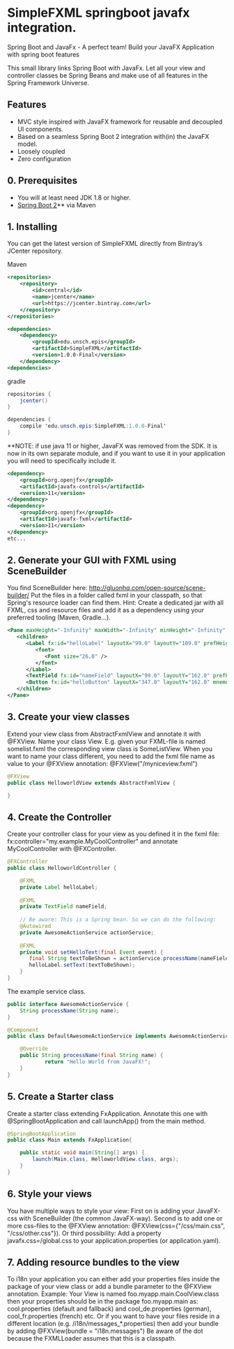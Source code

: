 
# SimpleFXML springboot javafx integration.

Spring Boot and JavaFx - A perfect team!
Build your JavaFX Application with spring boot features

This small library links Spring Boot with JavaFx. 
Let all your view and controller classes be Spring Beans and make use of all features in the Spring Framework Universe. 

## Features
- MVC style inspired with JavaFX framework for reusable and decoupled UI components.
- Based on a seamless Spring Boot 2 integration with(in) the JavaFX model.
- Loosely coupled
- Zero configuration

## 0. Prerequisites 
- You will at least need JDK 1.8 or higher.
- [Spring Boot 2](https://spring.io/projects/spring-boot)** via Maven
## 1. Installing
You can get the latest version of SimpleFXML directly from Bintray’s JCenter repository. 

Maven
```xml
<repositories>
    <repository>
        <id>central</id>
        <name>jcenter</name>
        <url>https://jcenter.bintray.com</url>
    </repository>
</repositories>

<dependencies>
    <dependency>
        <groupId>edu.unsch.epis</groupId>
        <artifactId>SimpleFXML</artifactId>
        <version>1.0.0-Final</version>	
    </dependency>
<dependencies>
```
gradle
```java
repositories {
    jcenter()
}

dependencies {
    compile 'edu.unsch.epis:SimpleFXML:1.0.0-Final'
}
```
**NOTE: if use java 11 or higher, JavaFX was removed from the SDK. It is now in its own separate module, and if you want to use it in your application you will need to specifically include it.
```xml
<dependency>
    <groupId>org.openjfx</groupId>
    <artifactId>javafx-controls</artifactId>
    <version>11</version>
</dependency>
<dependency>
    <groupId>org.openjfx</groupId>
    <artifactId>javafx-fxml</artifactId>
    <version>11</version>
</dependency>
etc...
```



## 2. Generate your GUI with FXML using SceneBuilder
You find SceneBuilder here: http://gluonhq.com/open-source/scene-builder/
Put the files in a folder called fxml in your classpath, so that Spring's resource loader can find them. Hint: Create a dedicated jar with all FXML, css and resource files and add it as a dependency using your preferred tooling (Maven, Gradle...).
```xml
<Pane maxHeight="-Infinity" maxWidth="-Infinity" minHeight="-Infinity" minWidth="-Infinity" prefHeight="400.0" prefWidth="600.0" xmlns="http://javafx.com/javafx/8.0.112" xmlns:fx="http://javafx.com/fxml/1" fx:controller="example.HelloworldController">
   <children>
      <Label fx:id="helloLabel" layoutX="99.0" layoutY="109.0" prefHeight="34.0" prefWidth="394.0" text="Hello World!">
         <font>
            <Font size="26.0" />
         </font>
      </Label>
      <TextField fx:id="nameField" layoutX="99.0" layoutY="162.0" prefHeight="26.0" prefWidth="234.0" />
      <Button fx:id="helloButton" layoutX="347.0" layoutY="162.0" mnemonicParsing="false" onAction="#setHelloText" text="Button" />
   </children>
</Pane>
```
## 3. Create your view classes
Extend your view class from AbstractFxmlView and annotate it with @FXView. Name your class <FXMLFile>View.
E.g. given your FXML-file is named somelist.fxml the corresponding view class is SomeListView. When you want to name your class different, you need to add the fxml file name as value to your @FXView annotation:
@FXView("/myniceview.fxml")
```java
@FXView
public class HelloworldView extends AbstractFxmlView {

}
```

## 4. Create the Controller
Create your controller class for your view as you defined it in the fxml file:
fx:controller="my.example.MyCoolController" and annotate MyCoolController with @FXController.
```java
@FXController
public class HelloworldController {

    @FXML
    private Label helloLabel;
  
    @FXML
    private TextField nameField;
    
    // Be aware: This is a Spring bean. So we can do the following:
    @Autowired
    private AwesomeActionService actionService;
    
    @FXML
    private void setHelloText(final Event event) {
       final String textToBeShown = actionService.processName(nameField.getText());
       helloLabel.setText(textToBeShown); 
    }
}
```
The example service class.
```java
public interface AwesomeActionService {
    String processName(String name);
}
```
```java
@Component
public class DefaultAwesomeActionService implements AwesomeActionService {

    @Override
    public String processName(final String name) {       
            return "Hello World from JavaFX!";        
    }
}
```

## 5. Create a Starter class
Create a starter class extending FxApplication. Annotate this one with @SpringBootApplication and call launchApp() from the main method. 
```java
@SpringBootApplication
public class Main extends FxApplication{

    public static void main(String[] args) {
        launch(Main.class, HelloworldView.class, args);
    }
}
```
## 6. Style your views
You have multiple ways to style your view:
First on is adding your JavaFX-css with SceneBuilder (the common JavaFX-way). Second is to add one or more css-files to the @FXView annotation: @FXView(css={"/css/main.css", "/css/other.css"}). Or third possibility: Add a property javafx.css=/global.css to your application.properties (or application.yaml).

## 7. Adding resource bundles to the view
To i18n your application you can either add your properties files inside the package of your view class or add a bundle parameter to the @FXView annotation. Example: Your View is named foo.myapp.main.CoolView.class then your properties should be in the package foo.myapp.main as: cool.properties (default and fallback) and cool_de.properties (german), cool_fr.properties (french) etc.
Or if you want to have your files reside in a different location (e.g. /i18n/messages_*.properties) then add your bundle by adding 
@FXView(bundle = "i18n.messages") Be aware of the dot because the FXMLLoader assumes that this is a classpath.





